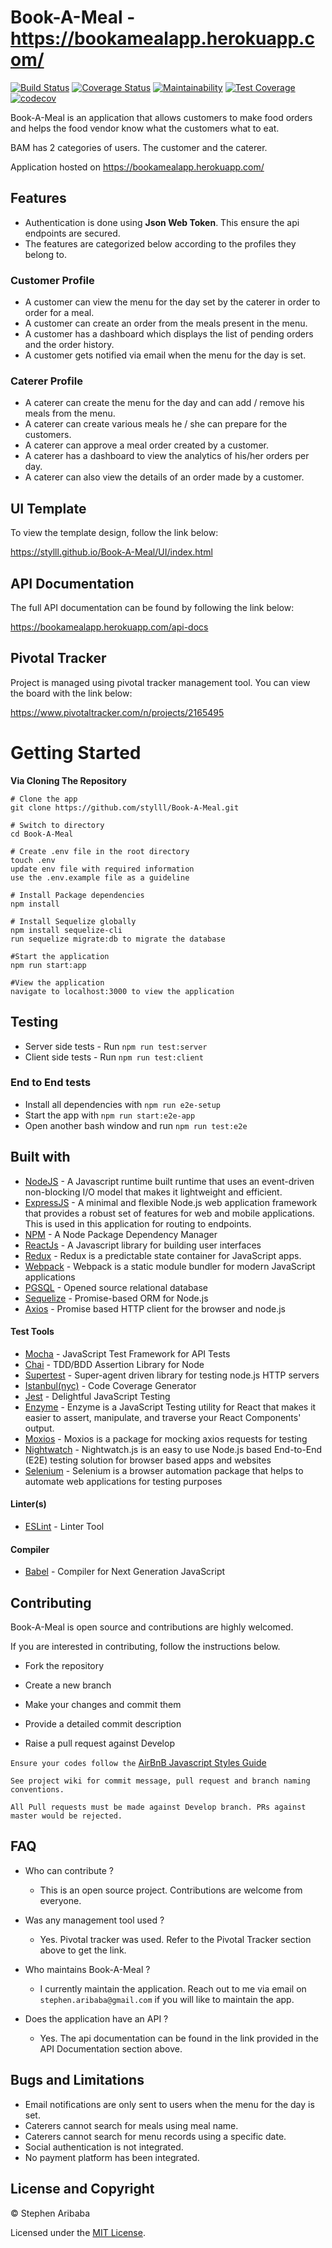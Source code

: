 # Book-A-Meal - https://bookamealapp.herokuapp.com/
[![Build Status](https://travis-ci.org/Stylll/Book-A-Meal.svg?branch=develop)](https://travis-ci.org/Stylll/Book-A-Meal)
[![Coverage Status](https://coveralls.io/repos/github/Stylll/Book-A-Meal/badge.svg?branch=develop)](https://coveralls.io/github/Stylll/Book-A-Meal?branch=develop)
[![Maintainability](https://api.codeclimate.com/v1/badges/9037bcf71b13532947cd/maintainability)](https://codeclimate.com/github/Stylll/Book-A-Meal/maintainability)
[![Test Coverage](https://api.codeclimate.com/v1/badges/9037bcf71b13532947cd/test_coverage)](https://codeclimate.com/github/Stylll/Book-A-Meal/test_coverage)
[![codecov](https://codecov.io/gh/Stylll/Book-A-Meal/branch/develop/graph/badge.svg)](https://codecov.io/gh/Stylll/Book-A-Meal)

Book-A-Meal is an application that allows customers to make food orders and helps the food vendor know what the customers what to eat.

BAM has 2 categories of users. The customer and the caterer.

Application hosted on https://bookamealapp.herokuapp.com/

## Features
* Authentication is done using **Json Web Token**. This ensure the api endpoints are secured. 
* The features are categorized below according to the profiles they belong to.

### Customer Profile
* A customer can view the menu for the day set by the caterer in order to order for a meal.
* A customer can create an order from the meals present in the menu.
* A customer has a dashboard which displays the list of pending orders and the order history.
* A customer gets notified via email when the menu for the day is set.

### Caterer Profile
* A caterer can create the menu for the day and can add / remove his meals from the menu. 
* A caterer can create various meals he / she can prepare for the customers.
* A caterer can approve a meal order created by a customer.
* A caterer has a dashboard to view the analytics of his/her orders per day.
* A caterer can also view the details of an order made by a customer.


## UI Template
To view the template design, follow the link below:

https://stylll.github.io/Book-A-Meal/UI/index.html

## API Documentation
The full API documentation can be found by following the link below:

https://bookamealapp.herokuapp.com/api-docs

## Pivotal Tracker
Project is managed using pivotal tracker management tool. You can view the board with the link below:

https://www.pivotaltracker.com/n/projects/2165495

# Getting Started
**Via Cloning The Repository**
```
# Clone the app
git clone https://github.com/stylll/Book-A-Meal.git

# Switch to directory
cd Book-A-Meal

# Create .env file in the root directory
touch .env
update env file with required information
use the .env.example file as a guideline

# Install Package dependencies
npm install

# Install Sequelize globally
npm install sequelize-cli
run sequelize migrate:db to migrate the database

#Start the application
npm run start:app

#View the application
navigate to localhost:3000 to view the application
```

## Testing
* Server side tests - Run `npm run test:server`
* Client side tests - Run `npm run test:client`
### End to End tests
- Install all dependencies with `npm run e2e-setup`
- Start the app with `npm run start:e2e-app`
- Open another bash window and run `npm run test:e2e`

## Built with
* [NodeJS](https://nodejs.org/en/) - A Javascript runtime built runtime that uses an event-driven non-blocking I/O model that makes it lightweight and efficient.
* [ExpressJS](http://expressjs.com/) - A minimal and flexible Node.js web application framework that provides a robust set of features for web and mobile applications. This is used in this application for routing to endpoints.
* [NPM](https://www.npmjs.com/) - A Node Package Dependency Manager
* [ReactJs](https://reactjs.org/) - A Javascript library for building user interfaces
* [Redux](https://redux.js.org/) - Redux is a predictable state container for JavaScript apps.
* [Webpack](https://babeljs.io/) - Webpack is a static module bundler for modern JavaScript applications
* [PGSQL](https://www.postgresql.org/) - Opened source relational database
* [Sequelize](http://docs.sequelizejs.com/) - Promise-based ORM for Node.js
* [Axios](https://github.com/axios/axios) - Promise based HTTP client for the browser and node.js

#### Test Tools

* [Mocha](https://mochajs.org/) - JavaScript Test Framework for API Tests
* [Chai](http://chaijs.com/) - TDD/BDD Assertion Library for Node
* [Supertest](https://github.com/visionmedia/supertest) - Super-agent driven
  library for testing node.js HTTP servers
* [Istanbul(nyc)](https://istanbul.js.org/) - Code Coverage Generator
* [Jest](https://jestjs.io/) - Delightful JavaScript Testing
* [Enzyme](http://airbnb.io/enzyme/) - Enzyme is a JavaScript Testing utility for React that makes it easier to assert, manipulate, and traverse your React Components' output.
* [Moxios](https://github.com/axios/moxios) - Moxios is a package for mocking axios requests for testing
* [Nightwatch](http://nightwatchjs.org/) - Nightwatch.js is an easy to use Node.js based End-to-End (E2E) testing solution for browser based apps and websites
* [Selenium](https://www.seleniumhq.org/) - Selenium is a browser automation package that helps to automate web applications for testing purposes

#### Linter(s)

* [ESLint](https://eslint.org/) - Linter Tool

#### Compiler

* [Babel](https://eslint.org/) - Compiler for Next Generation JavaScript

## Contributing
Book-A-Meal is open source and contributions are highly welcomed.

If you are interested in contributing, follow the instructions below.

* Fork the repository

* Create a new branch

* Make your changes and commit them

* Provide a detailed commit description

* Raise a pull request against Develop

`Ensure your codes follow the` [AirBnB Javascript Styles Guide](https://github.com/airbnb/javascript)

`See project wiki for commit message, pull request and branch naming conventions.`

`All Pull requests must be made against Develop branch. PRs against master would be rejected.`

## FAQ

* Who can contribute ?
  - This is an open source project. Contributions are welcome from everyone.

* Was any management tool used ?
  - Yes. Pivotal tracker was used. Refer to the Pivotal Tracker section above to get the link.

* Who maintains Book-A-Meal ?
  - I currently maintain the application. Reach out to me via email on `stephen.aribaba@gmail.com` if 
  you will like to maintain the app.

* Does the application have an API ?
  - Yes. The api documentation can be found in the link provided in the API Documentation section above.

## Bugs and Limitations

  - Email notifications are only sent to users when the menu for the day is set.
  - Caterers cannot search for meals using meal name.
  - Caterers cannot search for menu records using a specific date.
  - Social authentication is not integrated.
  - No payment platform has been integrated.


## License and Copyright

&copy; Stephen Aribaba

Licensed under the [MIT License](https://opensource.org/licenses/MIT).

